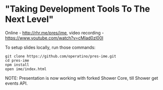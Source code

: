 "Taking Development Tools To The Next Level"
===============

Online - http://rhr.me/pres/ime, video recording - https://www.youtube.com/watch?v=cMIad0zl00I

To setup slides locally, run those commands:

```
git clone https://github.com/operatino/pres-ime.git
cd pres-ime
npm install
open ime/index.html
```

NOTE: Presentation is now working with forked Shower Core, till Shower get events API.

